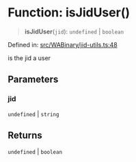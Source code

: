 # Function: isJidUser()

> **isJidUser**(`jid`): `undefined` \| `boolean`

Defined in: [src/WABinary/jid-utils.ts:48](https://github.com/WhiskeySockets/Baileys/blob/2fdabb7f387029b680a2c5e056c7022c25b0f110/src/WABinary/jid-utils.ts#L48)

is the jid a user

## Parameters

### jid

`undefined` | `string`

## Returns

`undefined` \| `boolean`
